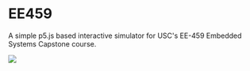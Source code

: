 # EE459
A simple p5.js based interactive simulator for USC's EE-459 Embedded Systems Capstone course.

![](https://i.gyazo.com/fff825d229bd1050da73f97f2c090e6c.gif)
